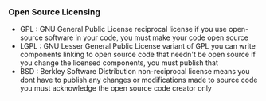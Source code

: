 ### Open Source Licensing
- GPL : GNU General Public License 
	  reciprocal license
	  if you use open-source software in your code, you must make your code open source
- LGPL : GNU Lesser General Public License
	  variant of GPL
	  you can write components linking to open source code that needn't be open source
	  if you change the licensed components, you must publish that
- BSD : Berkley Software Distribution
	  non-reciprocal license means you dont have to publish any changes or modifications made to source code
	  you must acknowledge the open source code creator only